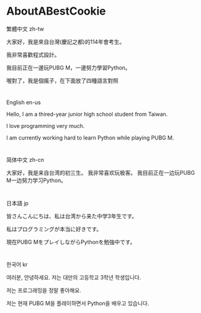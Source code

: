 # AboutABestCookie
繁體中文 zh-tw


大家好，我是來自台灣(慶記之都)的114年會考生。

我非常喜歡程式設計。

我目前正在一邊玩PUBG M，一邊努力學習Python。

喔對了，我是個瘋子，在下面放了四種語言對照

# 
English en-us


Hello, I am a thired-year junior high school student from Taiwan. 

I love programming very much. 

I am currently working hard to learn Python while playing PUBG M.
#
简体中文 zh-cn


大家好，我是来自台湾的初三生。
我非常喜欢玩极客。
我目前正在一边玩PUBG M一边努力学习Python。
#
日本語 jp


皆さんこんにちは、私は台湾から来た中学3年生です。

私はプログラミングが本当に好きです。

現在PUBG MをプレイしながらPythonを勉強中です。
#
한국어 kr


여러분, 안녕하세요. 저는 대만의 고등학교 3학년 학생입니다.

저는 프로그래밍을 정말 좋아해요.

저는 현재 PUBG M을 플레이하면서 Python을 배우고 있습니다.
